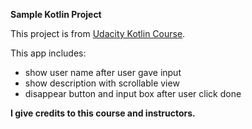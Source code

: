 **Sample Kotlin Project**

This project is from [Udacity Kotlin Course](https://www.udacity.com/enrollment/ud9012).

This app includes:
- show user name after user gave input
- show description with scrollable view
- disappear button and input box after user click done

 **I give credits to this course and instructors.**

